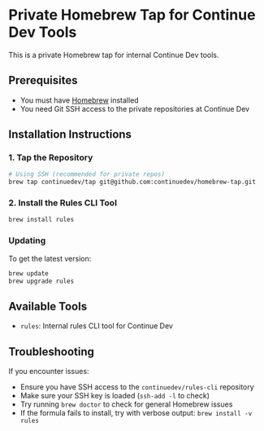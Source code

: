 # Private Homebrew Tap for Continue Dev Tools

This is a private Homebrew tap for internal Continue Dev tools.

## Prerequisites

- You must have [Homebrew](https://brew.sh/) installed
- You need Git SSH access to the private repositories at Continue Dev

## Installation Instructions

### 1. Tap the Repository

```bash
# Using SSH (recommended for private repos)
brew tap continuedev/tap git@github.com:continuedev/homebrew-tap.git
```

### 2. Install the Rules CLI Tool

```bash
brew install rules
```

### Updating

To get the latest version:

```bash
brew update
brew upgrade rules
```

## Available Tools

- `rules`: Internal rules CLI tool for Continue Dev

## Troubleshooting

If you encounter issues:

- Ensure you have SSH access to the `continuedev/rules-cli` repository
- Make sure your SSH key is loaded (`ssh-add -l` to check)
- Try running `brew doctor` to check for general Homebrew issues
- If the formula fails to install, try with verbose output: `brew install -v rules`
